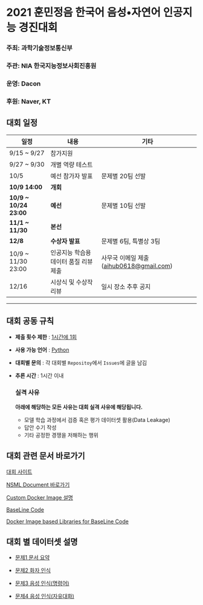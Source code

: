 # 2021 훈민정음 한국어 음성•자연어 인공지능 경진대회

### **주최**: 과학기술정보통신부

### **주관**: NIA 한국지능정보사회진흥원

### **운영**: Dacon

### **후원**: Naver, KT

## 대회 일정

| 일정                   | 내용                                  | 기타                                     |
| ---------------------- | ------------------------------------- | ---------------------------------------- |
| 9/15 ~ 9/27            | 참가지원                              |
| 9/27 ~ 9/30            | 개별 역량 테스트                      |
| 10/5                   | 예선 참가자 발표                      | 문제별 20팀 선발                         |
| **10/9 14:00**         | **개회**                              |
| **10/9 ~ 10/24 23:00** | **예선**                              | 문제별 10팀 선발                         |
| **11/1 ~ 11/30**       | **본선**                              |
| **12/8**               | **수상자 발표**                       | 문제별 6팀, 특별상 3팀                   |
| 10/9 ~ 11/30 23:00     | 인공지능 학습용 데이터 품질 리뷰 제출 | 사무국 이메일 제출 (aihub0618@gmail.com) |
| 12/16                  | 시상식 및 수상작 리뷰                 | 일시 장소 추후 공지                      |

---

## 대회 공동 규칙

- **제출 횟수 제한** : <u>1시간에 1회</u>
- **사용 가능 언어** : <u>Python</u>
- **대회별 문의** : 각 대회별 `Repositoy`에서 `Issues`에 글을 남김
- **추론 시간** : 1시간 이내
  ### 실격 사유

  **아래에 해당하는 모든 사유는 대회 실격 사유에 해당됩니다.**

  - 모델 학습 과정에서 검증 혹은 평가 데이터셋 활용(Data Leakage)
  - 답안 수기 작성
  - 기타 공정한 경쟁을 저해하는 행위

## 대회 관련 문서 바로가기

[대회 사이트](http://aihub-competition.or.kr/hangeul)

[NSML Document 바로가기](https://n-clair.github.io/vision-docs/_build/html/ko_KR/index.html)

[Custom Docker Image 설명](https://github.com/hunminjeongeum-korean-competition-2021/docs/blob/main/DockerImage.md)

[BaseLine Code]()

[Docker Image based Libraries for BaseLine Code](https://hub.docker.com/u/dacon)

## 대회 별 데이터셋 설명

- [문제1 문서 요약](https://github.com/hunminjeongeum-korean-competition-2021/dialog-summarization/blob/main/README.md#%EB%AC%B8%EC%A0%9C-1-%EB%AC%B8%EC%84%9C%EC%9A%94%EC%95%BD-dataset-%EC%84%A4%EB%AA%85)

- [문제2 화자 인식](https://github.com/hunminjeongeum-korean-competition-2021/speaker-recognition/blob/main/README.md#%EB%AC%B8%EC%A0%9C-2-%ED%99%94%EC%9E%90%EC%9D%B8%EC%8B%9D-dataset-%EC%84%A4%EB%AA%85)

- [문제3 음성 인식(명령어)](https://github.com/hunminjeongeum-korean-competition-2021/voice-recognition-performance-evaluation/blob/main/README.md#%EB%AC%B8%EC%A0%9C-3-%EC%9D%8C%EC%84%B1%EC%9D%B8%EC%8B%9D-%EB%AA%85%EB%A0%B9%EC%96%B4-dataset-%EC%84%A4%EB%AA%85)

- [문제4 음성 인식(자유대화)](https://github.com/hunminjeongeum-korean-competition-2021/voice-recognition-performance-evaluation/blob/main/README.md#%EB%AC%B8%EC%A0%9C-4-%EC%9D%8C%EC%84%B1%EC%9D%B8%EC%8B%9D-%EC%9E%90%EC%9C%A0%EB%8C%80%ED%99%94-dataset-%EC%84%A4%EB%AA%85)
